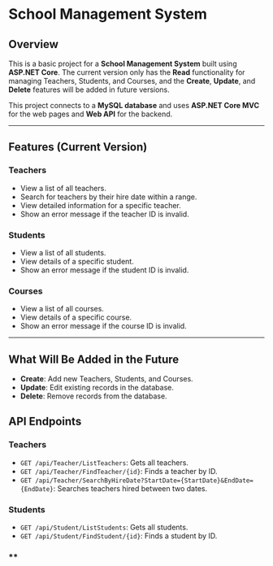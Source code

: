 # **School Management System**

## **Overview**

This is a basic project for a **School Management System** built using **ASP.NET Core**. 
The current version only has the **Read** functionality for managing Teachers, Students, and Courses, and the **Create**, **Update**, and **Delete** features will be added in future versions.

This project connects to a **MySQL database** and uses **ASP.NET Core MVC** for the web pages and **Web API** for the backend.

---

## **Features (Current Version)**

### **Teachers**
- View a list of all teachers.
- Search for teachers by their hire date within a range.
- View detailed information for a specific teacher.
- Show an error message if the teacher ID is invalid.

### **Students**
- View a list of all students.
- View details of a specific student.
- Show an error message if the student ID is invalid.

### **Courses**
- View a list of all courses.
- View details of a specific course.
- Show an error message if the course ID is invalid.

---

## **What Will Be Added in the Future**
- **Create**: Add new Teachers, Students, and Courses.
- **Update**: Edit existing records in the database.
- **Delete**: Remove records from the database.


## **API Endpoints**

### **Teachers**
- `GET /api/Teacher/ListTeachers`: Gets all teachers.
- `GET /api/Teacher/FindTeacher/{id}`: Finds a teacher by ID.
- `GET /api/Teacher/SearchByHireDate?StartDate={StartDate}&EndDate={EndDate}`: Searches teachers hired between two dates.

### **Students**
- `GET /api/Student/ListStudents`: Gets all students.
- `GET /api/Student/FindStudent/{id}`: Finds a student by ID.

### **
